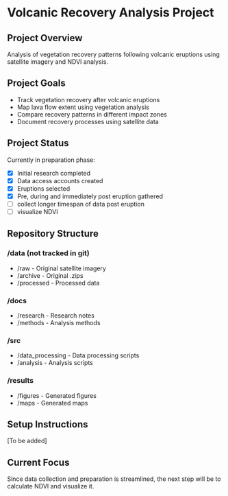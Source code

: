 # Volcanic Recovery Analysis Project

## Project Overview
Analysis of vegetation recovery patterns following volcanic eruptions using satellite imagery and NDVI analysis.

## Project Goals
- Track vegetation recovery after volcanic eruptions
- Map lava flow extent using vegetation analysis
- Compare recovery patterns in different impact zones
- Document recovery processes using satellite data

## Project Status
Currently in preparation phase:
- [x] Initial research completed
- [x] Data access accounts created
- [x] Eruptions selected
- [x] Pre, during and immediately post eruption gathered
- [ ] collect longer timespan of data post eruption
- [ ] visualize NDVI 

## Repository Structure

### /data (not tracked in git)
- /raw - Original satellite imagery
- /archive - Original .zips
- /processed - Processed data

### /docs
- /research - Research notes
- /methods - Analysis methods

### /src
- /data_processing - Data processing scripts
- /analysis - Analysis scripts

### /results
- /figures - Generated figures
- /maps - Generated maps

## Setup Instructions
[To be added]

## Current Focus
Since data collection and preparation is streamlined, the next step will be to calculate NDVI and visualize it. 

